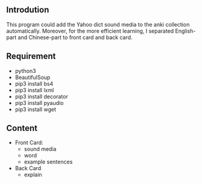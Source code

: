 Introdution
-----------
This program could add the Yahoo dict sound media to the anki collection automatically.
Moreover, for the more efficient learning, I separated English-part and Chinese-part to front card and back card.

Requirement
-----------
- python3
- BeautifulSoup
- pip3 install bs4
- pip3 install lxml
- pip3 install decorator
- pip3 install pyaudio
- pip3 install wget

Content
-------
- Front Card:
    - sound media
    - word
	- example sentences
- Back Card
    - explain